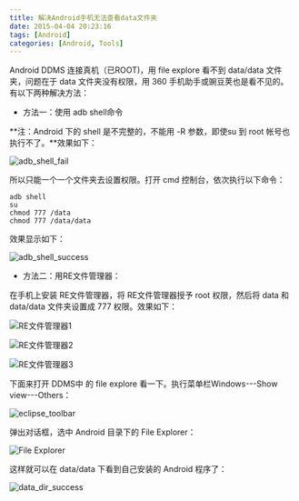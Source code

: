 ```yaml
---
title: 解决Android手机无法查看data文件夹
date: 2015-04-04 20:23:16
tags: [Android]
categories: [Android, Tools]
---
```


Android DDMS 连接真机（已ROOT)，用 file explore 看不到 data/data 文件夹，问题在于 data 文件夹没有权限，用 360 手机助手或豌豆荚也是看不见的。 有以下两种解决方法：

<!-- more -->

* 方法一：使用 adb shell命令

**注：Android 下的 shell 是不完整的，不能用 -R 参数，即使su 到 root 帐号也执行不了。**效果如下： 

![adb_shell_fail](adb_shell_fail.png)

所以只能一个一个文件夹去设置权限。打开 cmd 控制台，依次执行以下命令：

```
adb shell
su
chmod 777 /data
chmod 777 /data/data
```
效果显示如下：

![adb_shell_success](adb_shell_success.png)
 
* 方法二：用RE文件管理器：

在手机上安装 RE文件管理器，将 RE文件管理器授予 root 权限，然后将 data 和 data/data 文件夹设置成 777 权限。效果如下：

![RE文件管理器1](re_permission.png)

![RE文件管理器2](re_warning.png)

![RE文件管理器3](re_chmod_777.png)
 
下面来打开 DDMS中 的 file explore 看一下。执行菜单栏Windows---Show view---Others：

![eclipse_toolbar](eclipse_toolbar.png)

弹出对话框，选中 Android 目录下的 File Explorer：

![File Explorer](eclipse_show_view.png)

这样就可以在 data/data 下看到自己安装的 Android 程序了：

![data_dir_success](eclipse_file_explorer.png)

 



